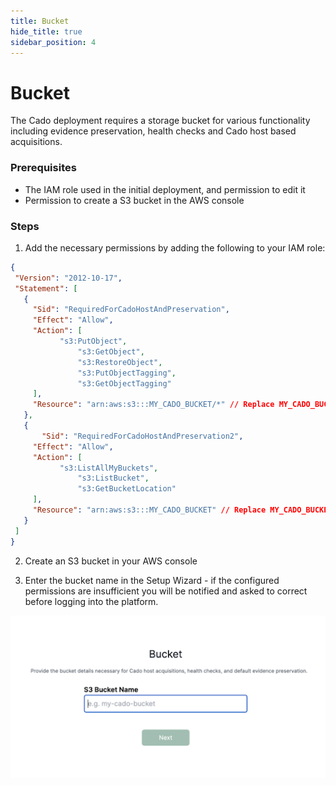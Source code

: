 ```yaml
---
title: Bucket
hide_title: true
sidebar_position: 4
---
```


# Bucket

The Cado deployment requires a storage bucket for various functionality including evidence preservation, health checks and Cado host based acquisitions.

### Prerequisites

  - The IAM role used in the initial deployment, and permission to edit it
  - Permission to create a S3 bucket in the AWS console

### Steps

1. Add the necessary permissions by adding the following to your IAM role:

```json
{
 "Version": "2012-10-17",
 "Statement": [
   {
     "Sid": "RequiredForCadoHostAndPreservation",
     "Effect": "Allow",
     "Action": [
           "s3:PutObject",
               "s3:GetObject",
               "s3:RestoreObject",
               "s3:PutObjectTagging",
               "s3:GetObjectTagging"
     ],
     "Resource": "arn:aws:s3:::MY_CADO_BUCKET/*" // Replace MY_CADO_BUCKET with your bucket name and delete this comment
   },
   {
       "Sid": "RequiredForCadoHostAndPreservation2",
     "Effect": "Allow",
     "Action": [
           "s3:ListAllMyBuckets",
               "s3:ListBucket",
               "s3:GetBucketLocation"
     ],
     "Resource": "arn:aws:s3:::MY_CADO_BUCKET" // Replace MY_CADO_BUCKET with your bucket name and delete this comment
   }
 ]
}
```
2. Create an S3 bucket in your AWS console
  
3. Enter the bucket name in the Setup Wizard - if the configured permissions are insufficient you will be notified and asked to correct before logging into the platform.

![AWS Bucket](img/aws-bucket.png)   

